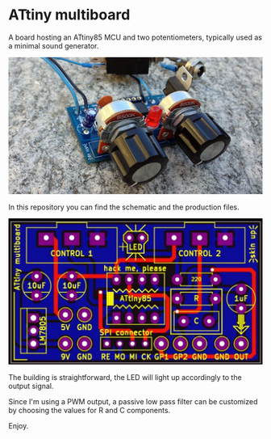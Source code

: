 # ATtiny multiboard

A board hosting an ATtiny85 MCU and two potentiometers, typically used as a minimal sound generator.

![ATtiny multiboard](Images/ATtiny_multiboard.jpg)

In this repository you can find the schematic and the production files.

![ATtiny multiboard](Images/ATtiny_GerberView.jpg)

The building is straightforward, the LED will light up accordingly to the output signal.

Since I'm using a PWM output, a passive low pass filter can be customized by choosing
the values for R and C components.

Enjoy.
